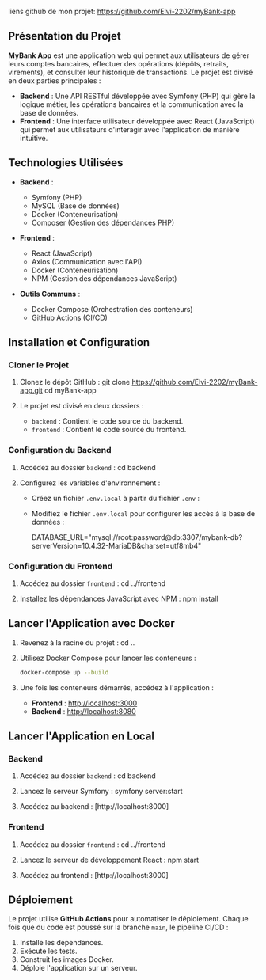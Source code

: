 liens github de mon projet: https://github.com/Elvi-2202/myBank-app

## **Présentation du Projet**

**MyBank App** est une application web qui permet aux utilisateurs de gérer leurs comptes bancaires, effectuer des opérations (dépôts, retraits, virements), et consulter leur historique de transactions. Le projet est divisé en deux parties principales :

- **Backend** : Une API RESTful développée avec Symfony (PHP) qui gère la logique métier, les opérations bancaires et la communication avec la base de données.
- **Frontend** : Une interface utilisateur développée avec React (JavaScript) qui permet aux utilisateurs d'interagir avec l'application de manière intuitive.

## **Technologies Utilisées**

- **Backend** :
  - Symfony (PHP)
  - MySQL (Base de données)
  - Docker (Conteneurisation)
  - Composer (Gestion des dépendances PHP)

- **Frontend** :
  - React (JavaScript)
  - Axios (Communication avec l'API)
  - Docker (Conteneurisation)
  - NPM (Gestion des dépendances JavaScript)

- **Outils Communs** :
  - Docker Compose (Orchestration des conteneurs)
  - GitHub Actions (CI/CD)



## **Installation et Configuration**

### **Cloner le Projet**

1. Clonez le dépôt GitHub :
   git clone https://github.com/Elvi-2202/myBank-app.git
   cd myBank-app
  

2. Le projet est divisé en deux dossiers :
   - `backend` : Contient le code source du backend.
   - `frontend` : Contient le code source du frontend.

### **Configuration du Backend**

1. Accédez au dossier `backend` :
   cd backend

2. Configurez les variables d'environnement :
   - Créez un fichier `.env.local` à partir du fichier `.env` :
    
   - Modifiez le fichier `.env.local` pour configurer les accès à la base de données :
     
     DATABASE_URL="mysql://root:password@db:3307/mybank-db?serverVersion=10.4.32-MariaDB&charset=utf8mb4"
     

### **Configuration du Frontend**

1. Accédez au dossier `frontend` :
   cd ../frontend
   

2. Installez les dépendances JavaScript avec NPM : 
   npm install
  
## **Lancer l'Application avec Docker**

1. Revenez à la racine du projet : 
   cd ..
  
2. Utilisez Docker Compose pour lancer les conteneurs :
   ```bash
   docker-compose up --build
   ```

3. Une fois les conteneurs démarrés, accédez à l'application :
   - **Frontend** : [http://localhost:3000](http://localhost:3000)
   - **Backend** : [http://localhost:8080](http://localhost:8080)

## **Lancer l'Application en Local**

### **Backend**

1. Accédez au dossier `backend` :
   cd backend
 

2. Lancez le serveur Symfony :
   symfony server:start

3. Accédez au backend : [http://localhost:8000]

### **Frontend**

1. Accédez au dossier `frontend` :
   cd ../frontend

2. Lancez le serveur de développement React :
   npm start

3. Accédez au frontend : [http://localhost:3000]

## **Déploiement**

Le projet utilise **GitHub Actions** pour automatiser le déploiement. Chaque fois que du code est poussé sur la branche `main`, le pipeline CI/CD :

1. Installe les dépendances.
2. Exécute les tests.
3. Construit les images Docker.
4. Déploie l'application sur un serveur.

